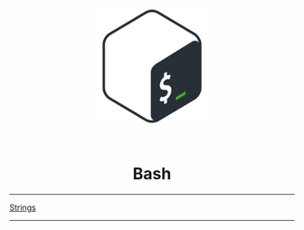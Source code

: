 <br>
<p align="center"><img src="assets/logo/bash.png" width="200px"></p>
<br>

<h1 align="center">Bash</h1>

---

[Strings](bash/strings.md)

---

